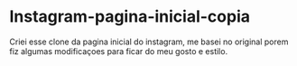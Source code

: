 # Instagram-pagina-inicial-copia
Criei esse clone da pagina inicial do instagram, me basei no original porem fiz algumas modificaçoes para ficar do meu gosto e estilo.
